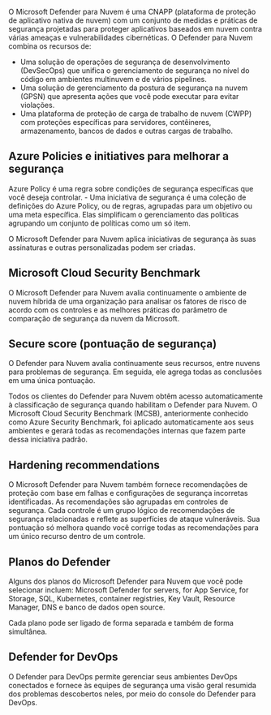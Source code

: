 O Microsoft Defender para Nuvem é uma CNAPP (plataforma de proteção de aplicativo nativa de nuvem) com um conjunto de medidas e práticas de segurança projetadas para proteger aplicativos baseados em nuvem contra várias ameaças e vulnerabilidades cibernéticas. O Defender para Nuvem combina os recursos de:

- Uma solução de operações de segurança de desenvolvimento (DevSecOps) que unifica o gerenciamento de segurança no nível do código em ambientes multinuvem e de vários pipelines.
- Uma solução de gerenciamento da postura de segurança na nuvem (GPSN) que apresenta ações que você pode executar para evitar violações.
- Uma plataforma de proteção de carga de trabalho de nuvem (CWPP) com proteções específicas para servidores, contêineres, armazenamento, bancos de dados e outras cargas de trabalho.

## Azure Policies e initiatives para melhorar a segurança

Azure Policy é uma regra sobre condições de segurança específicas que você deseja controlar. - Uma iniciativa de segurança é uma coleção de definições do Azure Policy, ou de regras, agrupadas para um objetivo ou uma meta específica. Elas simplificam o gerenciamento das políticas agrupando um conjunto de políticas como um só item.

O Microsoft Defender para Nuvem aplica iniciativas de segurança às suas assinaturas e outras personalizadas podem ser criadas.

## Microsoft Cloud Security Benchmark

O Microsoft Defender para Nuvem avalia continuamente o ambiente de nuvem híbrida de uma organização para analisar os fatores de risco de acordo com os controles e as melhores práticas do parâmetro de comparação de segurança da nuvem da Microsoft.

## Secure score (pontuação de segurança)

O Defender para Nuvem avalia continuamente seus recursos, entre nuvens para problemas de segurança. Em seguida, ele agrega todas as conclusões em uma única pontuação. 

Todos os clientes do Defender para Nuvem obtêm acesso automaticamente à classificação de segurança quando habilitam o Defender para Nuvem. O Microsoft Cloud Security Benchmark (MCSB), anteriormente conhecido como Azure Security Benchmark, foi aplicado automaticamente aos seus ambientes e gerará todas as recomendações internas que fazem parte dessa iniciativa padrão.

## Hardening recommendations

O Microsoft Defender para Nuvem também fornece recomendações de proteção com base em falhas e configurações de segurança incorretas identificadas. As recomendações são agrupadas em controles de segurança. Cada controle é um grupo lógico de recomendações de segurança relacionadas e reflete as superfícies de ataque vulneráveis. Sua pontuação só melhora quando você corrige todas as recomendações para um único recurso dentro de um controle.

## Planos do Defender

Alguns dos planos do Microsoft Defender para Nuvem que você pode selecionar incluem: Microsoft Defender for servers, for App Service, for Storage, SQL, Kubernetes, container registries, Key Vault, Resource Manager, DNS e banco de dados open source.

Cada plano pode ser ligado de forma separada e também de forma simultânea.

## Defender for DevOps

O Defender para DevOps permite gerenciar seus ambientes DevOps conectados e fornece às equipes de segurança uma visão geral resumida dos problemas descobertos neles, por meio do console do Defender para DevOps.